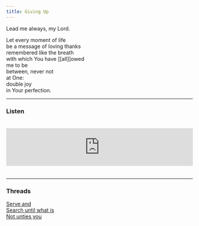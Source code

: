 ```yaml
---
title: Giving Up
---
```


Lead me always, my Lord.  
  
Let every moment of life  
be a message of loving thanks  
remembered like the breath  
with which You have [[all]]owed   
me to be  
between, never not   
at One:  
double joy   
in Your perfection.  

---  

### Listen

<iframe src="https://anchor.fm/andy-tudhope/embed/episodes/Giving-Up-enrm5n" height="102px" width="100%" style="margin: 20px 0px;" frameborder="0" scrolling="no"></iframe>

---  

### Threads  

<a href="https://thebluebook.co.za/canto-ii/start-again.html" target="_blank">Serve and</a><br/>
<a href="https://living.thebluebook.co.za/joy/cradle_voice.html" target="_blank">Search until what is</a><br/>
<a href="https://dyeing.thebluebook.co.za/?stackedPages=%2Fnot" target="_blank">Not unties you</a><br/>